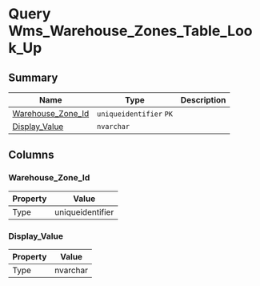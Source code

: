 # Query Wms_Warehouse_Zones_Table_Look_Up


## Summary

| Name | Type | Description |
| - | - | --- |
|[Warehouse_Zone_Id](#warehouse_zone_id)|`uniqueidentifier` `PK`||
|[Display_Value](#display_value)|`nvarchar` ||

## Columns

### Warehouse_Zone_Id

| Property | Value |
| - | - |
|Type|uniqueidentifier|

### Display_Value

| Property | Value |
| - | - |
|Type|nvarchar|


